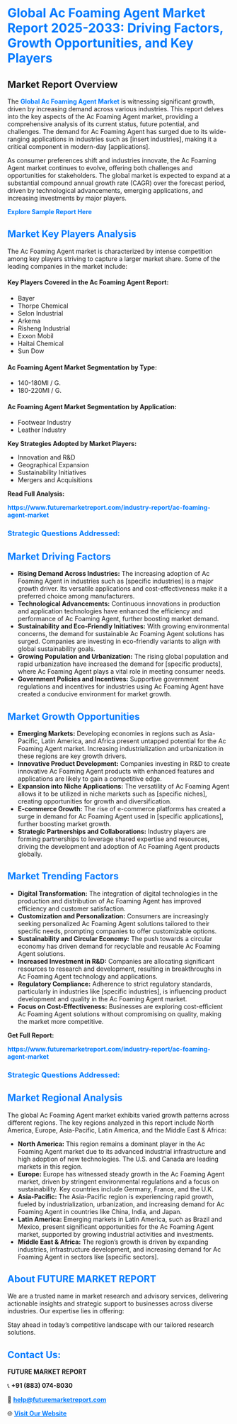 <h1 style="color: #007BFF;">Global Ac Foaming Agent Market Report 2025-2033: Driving Factors, Growth Opportunities, and Key Players</h1>

<section id="overview">
<h2>Market Report Overview</h2>
<p>The <a href="https://www.futuremarketreport.com/industry-report/ac-foaming-agent-market" style="color: #007BFF; text-decoration: none;"><strong>Global Ac Foaming Agent Market</strong></a> is witnessing significant growth, driven by increasing demand across various industries. This report delves into the key aspects of the Ac Foaming Agent market, providing a comprehensive analysis of its current status, future potential, and challenges. The demand for Ac Foaming Agent has surged due to its wide-ranging applications in industries such as [insert industries], making it a critical component in modern-day [applications].</p>
<p>As consumer preferences shift and industries innovate, the Ac Foaming Agent market continues to evolve, offering both challenges and opportunities for stakeholders. The global market is expected to expand at a substantial compound annual growth rate (CAGR) over the forecast period, driven by technological advancements, emerging applications, and increasing investments by major players.</p>
</section>

<section id="overview">
<p><a href="https://www.futuremarketreport.com/request-sample/reportId=31516" style="color: #007BFF; text-decoration: none;"><strong>Explore Sample Report Here</strong></a></p>
</section>

<section id="key-players">
<h2 style="color: #007BFF;">Market Key Players Analysis</h2>
<p>The Ac Foaming Agent market is characterized by intense competition among key players striving to capture a larger market share. Some of the leading companies in the market include:</p>
<h4>Key Players Covered in the Ac Foaming Agent Report:</h4>
<ul><li>Bayer</li><li>Thorpe Chemical</li><li>Selon Industrial</li><li>Arkema</li><li>Risheng Industrial</li><li>Exxon Mobil</li><li>Haitai Chemical</li><li>Sun Dow</li></ul>
<h4>Ac Foaming Agent Market Segmentation by Type:</h4>
<ul><li>140-180Ml / G.</li><li>180-220Ml / G.</li></ul>

<h4>Ac Foaming Agent Market Segmentation by Application:</h4>
<ul><li>Footwear Industry</li><li>Leather Industry</li></ul>
<p><strong>Key Strategies Adopted by Market Players:</strong></p>
<ul>
<li>Innovation and R&D</li>
<li>Geographical Expansion</li>
<li>Sustainability Initiatives</li>
<li>Mergers and Acquisitions</li>
</ul>
</section>

<section>
<p><strong>Read Full Analysis: </strong></p><a href="https://www.futuremarketreport.com/industry-report/ac-foaming-agent-market" style="color: #007BFF; text-decoration: none;"><strong>https://www.futuremarketreport.com/industry-report/ac-foaming-agent-market</strong></a>
<h3 style="color: #007BFF;">Strategic Questions Addressed:</h3>
</section>

<section id="driving-factors">
<h2 style="color: #007BFF;">Market Driving Factors</h2>
<ul>
<li><strong>Rising Demand Across Industries:</strong> The increasing adoption of Ac Foaming Agent in industries such as [specific industries] is a major growth driver. Its versatile applications and cost-effectiveness make it a preferred choice among manufacturers.</li>
<li><strong>Technological Advancements:</strong> Continuous innovations in production and application technologies have enhanced the efficiency and performance of Ac Foaming Agent, further boosting market demand.</li>
<li><strong>Sustainability and Eco-Friendly Initiatives:</strong> With growing environmental concerns, the demand for sustainable Ac Foaming Agent solutions has surged. Companies are investing in eco-friendly variants to align with global sustainability goals.</li>
<li><strong>Growing Population and Urbanization:</strong> The rising global population and rapid urbanization have increased the demand for [specific products], where Ac Foaming Agent plays a vital role in meeting consumer needs.</li>
<li><strong>Government Policies and Incentives:</strong> Supportive government regulations and incentives for industries using Ac Foaming Agent have created a conducive environment for market growth.</li>
</ul>
</section>

<section id="growth-opportunities">
<h2 style="color: #007BFF;">Market Growth Opportunities</h2>
<ul>
<li><strong>Emerging Markets:</strong> Developing economies in regions such as Asia-Pacific, Latin America, and Africa present untapped potential for the Ac Foaming Agent market. Increasing industrialization and urbanization in these regions are key growth drivers.</li>
<li><strong>Innovative Product Development:</strong> Companies investing in R&D to create innovative Ac Foaming Agent products with enhanced features and applications are likely to gain a competitive edge.</li>
<li><strong>Expansion into Niche Applications:</strong> The versatility of Ac Foaming Agent allows it to be utilized in niche markets such as [specific niches], creating opportunities for growth and diversification.</li>
<li><strong>E-commerce Growth:</strong> The rise of e-commerce platforms has created a surge in demand for Ac Foaming Agent used in [specific applications], further boosting market growth.</li>
<li><strong>Strategic Partnerships and Collaborations:</strong> Industry players are forming partnerships to leverage shared expertise and resources, driving the development and adoption of Ac Foaming Agent products globally.</li>
</ul>
</section>

<section id="trending-factors">
<h2 style="color: #007BFF;">Market Trending Factors</h2>
<ul>
<li><strong>Digital Transformation:</strong> The integration of digital technologies in the production and distribution of Ac Foaming Agent has improved efficiency and customer satisfaction.</li>
<li><strong>Customization and Personalization:</strong> Consumers are increasingly seeking personalized Ac Foaming Agent solutions tailored to their specific needs, prompting companies to offer customizable options.</li>
<li><strong>Sustainability and Circular Economy:</strong> The push towards a circular economy has driven demand for recyclable and reusable Ac Foaming Agent solutions.</li>
<li><strong>Increased Investment in R&D:</strong> Companies are allocating significant resources to research and development, resulting in breakthroughs in Ac Foaming Agent technology and applications.</li>
<li><strong>Regulatory Compliance:</strong> Adherence to strict regulatory standards, particularly in industries like [specific industries], is influencing product development and quality in the Ac Foaming Agent market.</li>
<li><strong>Focus on Cost-Effectiveness:</strong> Businesses are exploring cost-efficient Ac Foaming Agent solutions without compromising on quality, making the market more competitive.</li>
</ul>
</section>

<section>
<p><strong>Get Full Report: </strong></p><a href="https://www.futuremarketreport.com/industry-report/ac-foaming-agent-market" style="color: #007BFF; text-decoration: none;"><strong>https://www.futuremarketreport.com/industry-report/ac-foaming-agent-market</strong></a>
<h3 style="color: #007BFF;">Strategic Questions Addressed:</h3>
</section>


<section id="regional-analysis">
<h2 style="color: #007BFF;">Market Regional Analysis</h2>
<p>The global Ac Foaming Agent market exhibits varied growth patterns across different regions. The key regions analyzed in this report include North America, Europe, Asia-Pacific, Latin America, and the Middle East & Africa:</p>
<ul>
<li><strong>North America:</strong> This region remains a dominant player in the Ac Foaming Agent market due to its advanced industrial infrastructure and high adoption of new technologies. The U.S. and Canada are leading markets in this region.</li>
<li><strong>Europe:</strong> Europe has witnessed steady growth in the Ac Foaming Agent market, driven by stringent environmental regulations and a focus on sustainability. Key countries include Germany, France, and the U.K.</li>
<li><strong>Asia-Pacific:</strong> The Asia-Pacific region is experiencing rapid growth, fueled by industrialization, urbanization, and increasing demand for Ac Foaming Agent in countries like China, India, and Japan.</li>
<li><strong>Latin America:</strong> Emerging markets in Latin America, such as Brazil and Mexico, present significant opportunities for the Ac Foaming Agent market, supported by growing industrial activities and investments.</li>
<li><strong>Middle East & Africa:</strong> The region’s growth is driven by expanding industries, infrastructure development, and increasing demand for Ac Foaming Agent in sectors like [specific sectors].</li>
</ul>
</section>

<footer>
<h2 style="color: #007BFF;">About FUTURE MARKET REPORT</h2>
<p>We are a trusted name in market research and advisory services, delivering actionable insights and strategic support to businesses across diverse industries. Our expertise lies in offering:</p>

<p>Stay ahead in today’s competitive landscape with our tailored research solutions.</p>

<h2 style="color: #007BFF;">Contact Us:</h2>
<p><strong>FUTURE MARKET REPORT</strong></p>
<p>📞 <strong>+91 (883) 074-8030</strong></p>
<p>📧 <strong><a href="mailto:help@futuremarketreport.com" style="color: #007BFF;">help@futuremarketreport.com</a></strong></p>
<p>🌐 <strong><a href="https://www.futuremarketreport.com/" style="color: #007BFF;">Visit Our Website</a></strong></p>
</footer>